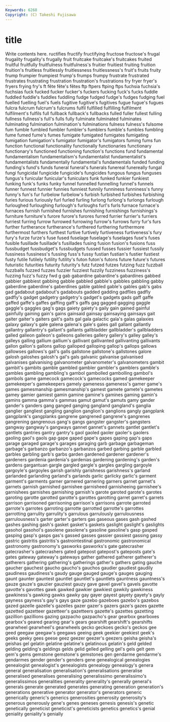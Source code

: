 ```yaml
---
Keywords: 6268 
Copyright: (C) Takeshi Fujisawa
---
```


# title

Write contents here.
ructifies fructify fructifying fructose fructose's frugal frugality frugality's
frugally fruit fruitcake fruitcake's fruitcakes fruited fruitful fruitfully fruitfulness fruitfulness's
fruitier fruitiest fruiting fruition fruition's fruitless fruitlessly fruitlessness fruitlessness's fruit's
fruits fruity frump frumpier frumpiest frump's frumps frumpy frustrate frustrated
frustrates frustrating frustration frustration's frustrations fry fryer fryer's fryers frying
fry's ft fête fête's fêtes ftp ftpers ftping ftps fuchsia
fuchsia's fuchsias fuck fucked fucker fucker's fuckers fucking fuck's fucks
fuddle fuddled fuddle's fuddles fuddling fudge fudged fudge's fudges fudging
fuel fuelled fuelling fuel's fuels fugitive fugitive's fugitives fugue fugue's
fugues fulcra fulcrum fulcrum's fulcrums fulfil fulfilled fulfilling fulfilment fulfilment's
fulfils full fullback fullback's fullbacks fulled fuller fullest fulling fullness
fullness's full's fulls fully fulminate fulminated fulminates fulminating fulmination fulmination's
fulminations fulness fulness's fulsome fum fumble fumbled fumbler fumbler's fumblers
fumble's fumbles fumbling fume fumed fume's fumes fumigate fumigated fumigates
fumigating fumigation fumigation's fumigator fumigator's fumigators fuming fums fun function
functional functionality functionally functionaries functionary functionary's functioned functioning function's functions
fund fundamental fundamentalism fundamentalism's fundamentalist fundamentalist's fundamentalists fundamentally fundamental's fundamentals
funded funding funding's fund's funds funeral funeral's funerals funereal funereally
fungal fungi fungicidal fungicide fungicide's fungicides fungous fungus funguses fungus's
funicular funicular's funiculars funk funked funkier funkiest funking funk's funks
funky funnel funnelled funnelling funnel's funnels funner funnest funnier funnies
funniest funnily funniness funniness's funny funny's fun's fur furbelow furbelow's
furbish furbished furbishes furbishing furies furious furiously furl furled furling
furlong furlong's furlongs furlough furloughed furloughing furlough's furloughs furl's furls
furnace furnace's furnaces furnish furnished furnishes furnishing furnishings furnishings's furniture
furniture's furore furore's furores furred furrier furrier's furriers furriest furring
furrow furrowed furrowing furrow's furrows furry fur's furs further furtherance
furtherance's furthered furthering furthermore furthermost furthers furthest furtive furtively furtiveness
furtiveness's fury fury's furze furze's fuse fused fuselage fuselage's fuselages
fuse's fuses fusible fusillade fusillade's fusillades fusing fusion fusion's fusions
fuss fussbudget fussbudget's fussbudgets fussed fusses fussier fussiest fussily fussiness
fussiness's fussing fuss's fussy fustian fustian's fustier fustiest fusty futile
futilely futility futility's futon futon's futons future future's futures futuristic
futurities futurity futurity's futz futzed futzes futzing fuzz fuzzball fuzzballs
fuzzed fuzzes fuzzier fuzziest fuzzily fuzziness fuzziness's fuzzing fuzz's fuzzy
fwd g gab gabardine gabardine's gabardines gabbed gabbier gabbiest gabbing
gabble gabbled gabble's gabbles gabbling gabby gaberdine gaberdine's gaberdines gable
gabled gable's gables gab's gabs gad gadabout gadabout's gadabouts gadded
gadding gadflies gadfly gadfly's gadget gadgetry gadgetry's gadget's gadgets gads
gaff gaffe gaffed gaffe's gaffes gaffing gaff's gaffs gag gagged
gagging gaggle gaggle's gaggles gag's gags gaiety gaiety's gaily gain
gained gainful gainfully gaining gain's gains gainsaid gainsay gainsaying gainsays
gait gaiter gaiter's gaiters gait's gaits gal gala galactic gala's
galas galaxies galaxy galaxy's gale galena galena's gale's gales gall
gallant gallantly gallantry gallantry's gallant's gallants gallbladder gallbladder's gallbladders galled
galleon galleon's galleons galleries gallery gallery's galley galley's galleys galling
gallium gallium's gallivant gallivanted gallivanting gallivants gallon gallon's gallons gallop
galloped galloping gallop's gallops gallows gallowses gallows's gall's galls gallstone
gallstone's gallstones galore galosh galoshes galosh's gal's gals galvanic galvanise
galvanised galvanises galvanising galvanometer galvanometer's galvanometers gambit gambit's gambits gamble
gambled gambler gambler's gamblers gamble's gambles gambling gambling's gambol gambolled
gambolling gambol's gambols game gamecock gamecock's gamecocks gamed gamekeeper gamekeeper's
gamekeepers gamely gameness gameness's gamer game's games gamesmanship gamesmanship's gamest
gamete gamete's gametes gamey gamier gamiest gamin gamine gamine's gamines
gaming gamin's gamins gamma gamma's gammas gamut gamut's gamuts gamy
gander gander's ganders gang ganged ganging gangland gangland's ganglia ganglier
gangliest gangling ganglion ganglion's ganglions gangly gangplank gangplank's gangplanks gangrene
gangrened gangrene's gangrenes gangrening gangrenous gang's gangs gangster gangster's gangsters
gangway gangway's gangways gannet gannet's gannets gantlet gantlet's gantlets gantries
gantry gantry's gaol gaoled gaoler gaoler's gaolers gaoling gaol's gaols
gap gape gaped gape's gapes gaping gap's gaps garage garaged
garage's garages garaging garb garbage garbageman garbage's garbanzo garbanzo's garbanzos
garbed garbing garble garbled garbles garbling garb's garbs garden gardened
gardener gardener's gardeners gardenia gardenia's gardenias gardening gardening's garden's gardens
gargantuan gargle gargled gargle's gargles gargling gargoyle gargoyle's gargoyles garish
garishly garishness garishness's garland garlanded garlanding garland's garlands garlic garlicky
garlic's garment garment's garments garner garnered garnering garners garnet garnet's
garnets garnish garnished garnishee garnisheed garnisheeing garnishee's garnishees garnishes garnishing
garnish's garote garoted garote's garotes garoting garotte garotted garotte's garottes
garotting garret garret's garrets garrison garrisoned garrisoning garrison's garrisons garrote
garroted garrote's garrotes garroting garrotte garrotted garrotte's garrottes garrotting garrulity
garrulity's garrulous garrulously garrulousness garrulousness's garter garter's garters gas gaseous
gases gash gashed gashes gashing gash's gasket gasket's gaskets gaslight
gaslight's gaslights gasohol gasohol's gasolene gasolene's gasoline gasoline's gasp gasped
gasping gasp's gasps gas's gassed gasses gassier gassiest gassing gassy
gastric gastritis gastritis's gastrointestinal gastronomic gastronomical gastronomy gastronomy's gasworks gasworks's
gate gatecrasher gatecrasher's gatecrashers gated gatepost gatepost's gateposts gate's gates
gateway gateway's gateways gather gathered gatherer gatherer's gatherers gathering gathering's
gatherings gather's gathers gating gauche gaucher gauchest gaucho gaucho's gauchos
gaudier gaudiest gaudily gaudiness gaudiness's gaudy gauge gauged gauge's gauges
gauging gaunt gaunter gauntest gauntlet gauntlet's gauntlets gauntness gauntness's gauze
gauze's gauzier gauziest gauzy gave gavel gavel's gavels gavotte gavotte's
gavottes gawk gawked gawkier gawkiest gawkily gawkiness gawkiness's gawking gawks
gawky gay gayer gayest gayety gayety's gayly gayness gayness's gay's
gays gaze gazebo gazeboes gazebo's gazebos gazed gazelle gazelle's gazelles
gazer gazer's gazers gaze's gazes gazette gazetted gazetteer gazetteer's gazetteers
gazette's gazettes gazetting gazillion gazillions gazing gazpacho gazpacho's gear gearbox
gearboxes gearbox's geared gearing gear's gears gearshift gearshift's gearshifts gearwheel
gearwheel's gearwheels gecko geckoes gecko's geckos gee geed geegaw geegaw's
geegaws geeing geek geekier geekiest geek's geeks geeky gees geese
geez geezer geezer's geezers geisha geisha's geishas gel gelatin gelatine
gelatine's gelatinous gelatin's geld gelded gelding gelding's geldings gelds gelid
gelled gelling gel's gels gelt gem gem's gems gemstone gemstone's
gemstones gen gendarme gendarme's gendarmes gender gender's genders gene genealogical
genealogies genealogist genealogist's genealogists genealogy genealogy's genera general generalisation generalisation's
generalisations generalise generalised generalises generalising generalissimo generalissimo's generalissimos generalities generality
generality's generally general's generals generate generated generates generating generation generation's
generations generative generator generator's generators generic generically generic's generics generosities
generosity generosity's generous generously gene's genes geneses genesis genesis's genetic
genetically geneticist geneticist's geneticists genetics genetics's genial geniality geniality's genially
